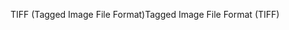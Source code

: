 <span data-ttu-id="18557-101">TIFF (Tagged Image File Format)</span><span class="sxs-lookup"><span data-stu-id="18557-101">Tagged Image File Format (TIFF)</span></span>